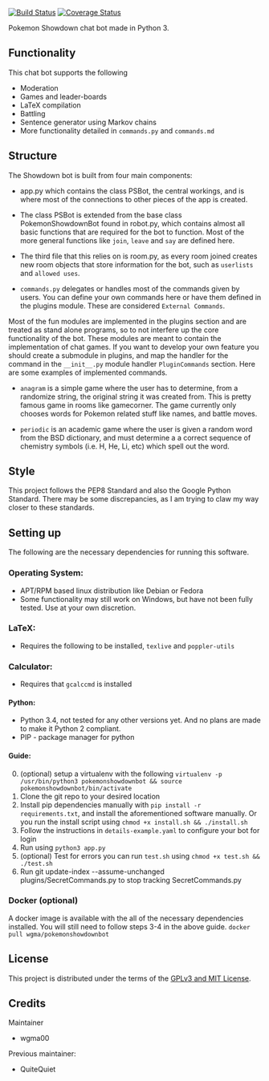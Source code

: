 [![Build Status](https://travis-ci.org/wgma00/quadbot.svg?branch=master)](https://travis-ci.org/wgma00/quadbot) 
[![Coverage Status](https://coveralls.io/repos/github/wgma00/PokemonShowdownBot/badge.svg)](https://coveralls.io/github/wgma00/PokemonShowdownBot)

Pokemon Showdown chat bot made in Python 3.

Functionality
-------------
This chat bot supports the following
- Moderation
- Games and leader-boards
- LaTeX compilation
- Battling
- Sentence generator using Markov chains
- More functionality detailed in ``commands.py`` and ``commands.md``

Structure
---------

The Showdown bot is built from four main components:

- app.py which contains the class PSBot, the central workings, and is where most of the connections to other pieces of 
  the app is created.
- The class PSBot is extended from the base class PokemonShowdownBot found in robot.py, which contains almost all basic 
  functions that are required for the bot to function. Most of the more general functions like ``join``, ``leave`` and 
  ``say`` are defined here.
- The third file that this relies on is room.py, as every room joined creates new room objects that store information 
  for the bot, such as ``userlists`` and ``allowed uses``.
  
- ``commands.py`` delegates or handles most of the commands given by users. You can define your own commands here
   or have them defined in the plugins module. These are considered ``External Commands``.
  
Most of the fun modules are implemented in the plugins section and are treated as stand alone programs, so to not 
interfere up the core functionality of the bot. These modules are meant to contain the implementation of chat games. 
If you want to develop your own feature you should create a submodule in plugins, and map the handler for the command 
in the ``__init__.py`` module handler ``PluginCommands`` section. Here are some examples of implemented commands.

- ``anagram`` is a simple game where the user has to determine, from a randomize string, the original string it was 
  created from. This is pretty famous game in rooms like gamecorner. The game currently only chooses words for Pokemon 
  related stuff like names, and battle moves. 
 
- ``periodic`` is an academic game where the user is given a random word from the BSD dictionary, and must determine a 
  a correct sequence of chemistry symbols (i.e. H, He, Li, etc) which spell out the word.



Style
-------
This project follows the PEP8 Standard and also the Google Python Standard. There may be some discrepancies, as I 
am trying to claw my way closer to these standards.

Setting up
---------
The following are the necessary dependencies for running this software.

### Operating System:
- APT/RPM based linux distribution like Debian or Fedora
- Some functionality may still work on Windows, but have not been fully tested. Use at your own discretion.

### LaTeX:
- Requires the following to be installed, ``texlive`` and ``poppler-utils``

### Calculator:
- Requires that ``gcalccmd`` is installed

#### Python:
- Python 3.4, not tested for any other versions yet. And no plans are made to make it Python 2 compliant.
- PIP - package manager for python

#### Guide:
0. (optional) setup a virtualenv with the following ``virtualenv -p /usr/bin/python3 pokemonshowdownbot && source pokemonshowdownbot/bin/activate`` 
1. Clone the git repo to your desired location
2. Install pip dependencies manually  with `pip install -r requirements.txt`, and install the aforementioned software manually. 
   Or you run the install script using  ``chmod +x install.sh && ./install.sh``
3. Follow the instructions in `details-example.yaml` to configure your bot for login
4. Run using `python3 app.py`
5. (optional) Test for errors you can run ``test.sh`` using ``chmod +x test.sh && ./test.sh``
6. Run git update-index --assume-unchanged plugins/SecretCommands.py to stop tracking SecretCommands.py



### Docker (optional)
A docker image is available with the all of the necessary dependencies installed. You will still need to follow steps
3-4 in the above guide. ``docker pull wgma/pokemonshowdownbot``

License
-------

This project is distributed under the terms of the [GPLv3 and MIT License][1].

  [1]: https://github.com/wgma00/PokemonShowdownBot/blob/master/NOTICE

Credits
-------

Maintainer

- wgma00 

Previous maintainer:
- QuiteQuiet
